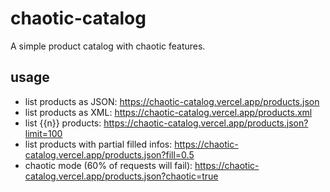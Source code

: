 # chaotic-catalog

A simple product catalog with chaotic features.


## usage

- list products as JSON: https://chaotic-catalog.vercel.app/products.json
- list products as XML: https://chaotic-catalog.vercel.app/products.xml
- list {{n}} products: https://chaotic-catalog.vercel.app/products.json?limit=100
- list products with partial filled infos: https://chaotic-catalog.vercel.app/products.json?fill=0.5
- chaotic mode (60% of requests will fail):  https://chaotic-catalog.vercel.app/products.json?chaotic=true
